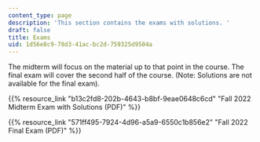 ```yaml
---
content_type: page
description: 'This section contains the exams with solutions. '
draft: false
title: Exams
uid: 1d56e8c9-78d3-41ac-bc2d-759325d9504a
---
```

The midterm will focus on the material up to that point in the course. The final exam will cover the second half of the course. (Note: Solutions are not available for the final exam). 

{{% resource_link "b13c2fd8-202b-4643-b8bf-9eae0648c6cd" "Fall 2022 Midterm Exam with Solutions (PDF)" %}}

{{% resource_link "571ff495-7924-4d96-a5a9-6550c1b856e2" "Fall 2022 Final Exam (PDF)" %}}